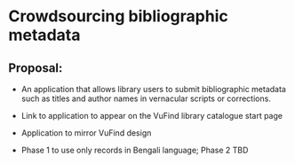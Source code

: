 # Crowdsourcing bibliographic metadata

## Proposal:

* An application that allows library users to submit bibliographic metadata such as titles and author names in vernacular scripts or corrections.

* Link to application to appear on the VuFind library catalogue start page

* Application to mirror VuFind design

* Phase 1 to use only records in Bengali language; Phase 2 TBD
